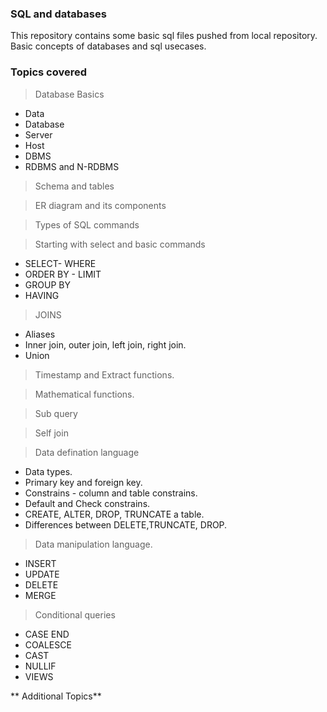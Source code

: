 ### SQL and databases

This repository contains some basic sql files pushed from local repository. Basic concepts of databases and sql usecases.

### Topics covered
> Database Basics
- Data
- Database
- Server
- Host
- DBMS
- RDBMS and N-RDBMS
> Schema and tables

> ER diagram and its components

> Types of SQL commands

> Starting with select and basic commands
 - SELECT- WHERE
 - ORDER BY - LIMIT
 - GROUP BY
 - HAVING

> JOINS
- Aliases
- Inner join, outer join, left join, right join.
- Union

> Timestamp and Extract functions.

>Mathematical functions.

> Sub query

> Self join

> Data defination language
- Data types.
- Primary key and foreign key.
- Constrains - column and table constrains.
- Default and Check constrains.
- CREATE, ALTER, DROP, TRUNCATE a table.
- Differences between DELETE,TRUNCATE, DROP.

> Data manipulation language.

- INSERT
- UPDATE
- DELETE
- MERGE
 
 
 > Conditional queries
 - CASE END
 - COALESCE
 - CAST
 - NULLIF
 - VIEWS
 
 ** Additional Topics**
 
 
 
